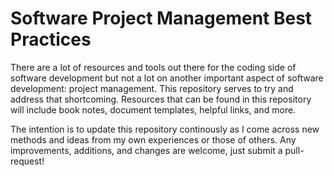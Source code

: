 # Software Project Management Best Practices

There are a lot of resources and tools out there for the coding side of software development but not a lot on another important aspect of software development: project management. This repository serves to try and address that shortcoming. Resources that can be found in this repository will include book notes, document templates, helpful links, and more.

The intention is to update this repository continously as I come across new methods and ideas from my own experiences or those of others. Any improvements, additions, and changes are welcome, just submit a pull-request!
